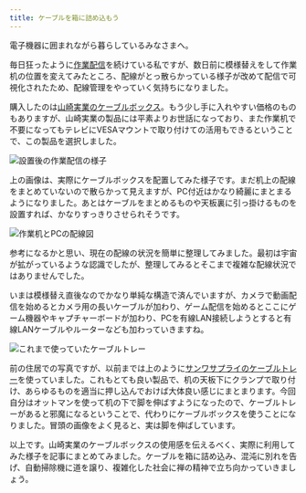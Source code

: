 ```yaml
---
title: ケーブルを箱に詰め込もう
---
```

電子機器に囲まれながら暮らしているみなさまへ。

毎日狂ったように[作業配信](https://www.youtube.com/c/r7kamura)を続けている私ですが、数日前に模様替えをして作業机の位置を変えてみたところ、配線がとっ散らかっている様子が改めて配信で可視化されたため、配線管理をやっていく気持ちになりました。

購入したのは[山崎実業のケーブルボックス](https://www.amazon.co.jp/dp/B0846DPNPP)。もう少し手に入れやすい価格のものもありますが、山崎実業の製品には平素よりお世話になっており、また作業机で不要になってもテレビにVESAマウントで取り付けての活用もできるということで、この製品を選択しました。

![](https://lh3.googleusercontent.com/docs/ADP-6oEVkFSjOxrjmsetF1TSiRkYMkJ2Ih5dVqaHSihAjFbkkUDm-KTrfMeupPuj2xWVSNUTo4uTsXjPx3upEgxoz6t4SvwJ07JHWyy4NhgBqgNNAXDZRCtAWiD-FcSZ3-ZoweS0C-BNiSb4Ri07Onct32Z7l-CeB2J1UQ0tC_gAixBDsEbE6E5lVtMFPJLqzXfbJC5JcvTvBql5e7ruIqA6x24fD2xbO6UALHt4jqTOGAzQ-zhZeDuOP8BRVlgivE8AqUVyJIaVC2uzx-Gzu2yl-5y5ZLMDh7VO_YhMz-r-sd2rwF_aIIvyeMavmTt937Y_rK-K8VZeuTmOtUy6G2bLwNLs_IwL7TlkymIas_j89AMR_3s9b5N4RuEM4vkn85sd8m98lKAXcpMpEWHvr1CfFDAow-W3DI99Bgsgv7qjqJtJgbTbhuOlZ2kQe07LPv6i9DZc3YIIxNgdQWlDOkfH5fwF_z3K0sK5b5HoRbw9mN03-ed-Q1baMNaZ2ycbDKUBS3qpalqEi-6ja-Co2xTSbJfKRxNgCCpMSUnjLpFQrnAIbdbQhZ3uH7sQ5UDySvG27qxED5YkTQ61EYcJZ3SCl1ch0x1_4f4g_CcfQG9ZHnzpGJMKrBcfkloGAhuzMeW2f-VTvV7I9ew5IgUgO93LEcKzDCRyCDQhm7meh5G_yj5iDx_EC0VHOGOy76ySpO2_8nRcc0klP4v_psS4xtIF8J_j1is3bzZsRbkxEVB-HahG32x0NyPfrLR_XaQaZUByAwQLbZt_Gmrtwj_taINXodMC00yRjsBzoj54ZAPeRiYS9X3Yoh-1NFnuGg78_KEr966k2x4LPGpuiNOisPvv85MPTgaayXksX1DPzhft-GZXw3ID41758KPqjsvxQ-ztQpeFgauM89idptvT4FOqGywDahkZfnEQQe-kYUNgH0uzxFWU-ifgytkfXt-Zs6nXOa4xIl21QtjHoIZOhewLYI8wudwip7D0B1Ja4jn0lhRwRaUeL_e69tInRKxTOxb1uYDnsB6ukxUlBWNiW1VaikpcKgsqpY48pU0Tr2bOc-4Ufl6PGG3xRu7xnLRq-3A4kj0OJxcT21WSpgSHcP_kIrxk7wQ4gMn9rxfBiEgZyPtYBt-XDLlLsoEvQneSg9l886jQL5rWpwr-3keRO7Qfjc2smZcY7Ak6a6Es3gQN92_ZdmCllDtBc3Z_ml879jSJVeJ_IP_XcxElmV8azIsCcDAQFgexdZ01c5a4SB7a78zOhw5b "設置後の作業配信の様子")

上の画像は、実際にケーブルボックスを配置してみた様子です。まだ机上の配線をまとめていないので散らかって見えますが、PC付近はかなり綺麗にまとまるようになりました。あとはケーブルをまとめるものや天板裏に引っ掛けるものを設置すれば、かなりすっきりさせられそうです。

![](https://lh3.googleusercontent.com/docs/ADP-6oGnVZ4PbFUDPW9LEKIeJ_pHnhDeUnrzH5FuvD_U9Ys95QNvIGjn2IlADkXMZvKVejvwF4oAj3M-YIC4o4qp_Ek5_E_PRQh6RNUX6mYKDJNBnW7cGSZWODHPxcGSbuDff4JDNA1IWCTtoJU6G5uTGtXD1H8wCR9XAiV07gqGxCA6Rgah0ca70OjiOWRT2PlNKQxjecttAVc80vDZqjy_Xidj7Atq8qbxKlZYij-zJi5SrXvIGN2WFZ-6-NeMHm-icEPqtAhEGZkGaY54WMNRzl3PH7eqP7-6Op-FVHvRhWR5k0TLA2OgHs-fMoQ18TxBSLX9lOrh4IGqCBNqnDtjsx-iWx0QViJrKViSD-jQF5mNSSvnh3ls1xYKkd0_C1irhATbxv5mIuYw4qnLEIcFiTPKjx9m0ZmTV9Z8Rq3u2plFQr9P372SJ-S6kKFJWCNg_1m7IH8RyqXrDxfGtXzgWN9f1MiDnXMPSy8qEf86kFXum6HfaYfg7OR9eCtMR1fBhvy-rzmzHH5M1fpZegVV9nt8gbYTbxHVOTB6BXCvr76WdPHQJq83OZ5ybkzcG3eMIg8gv4NxbQPt3_l8Q1RVuDSPXa38wRJjR654APAGAkR2gzBScOr60YDJBZimCgiTkQuPAd15kd1s0_tfP9B8j1saK6cakWx96eo2n0eus1wh7SQginZ1wt5RU0r7rwrORkyMt5vjUVTHCTUHMvcGopcOhZDN_LJHsjFGthNoixIcsCrIsxkHVCL_rOfEQ2yM0BltL0rkFPWkN3mtIuQ4ylhSuoYYATIHacmyPCwAGUYOw74YcmIrJus_JGwOEk4MEHZRzJf19UB3Qz2cC4vLZUsuSo5IY-6b6KY2b8Qb-k8l7p7Fske3vI2J0_hZbw0Fq1wrKCyjZqlXhQzSxHtXP3IKQj0tIYvAVFVLO-Q4tOj6cDSSI1Gov-DZwjhXs17zWqYVzephYyP1eHJPzQFo1P6eHnvAgCAPbW4ABqhs5gtFlBEwJfWCcM2T_yEpO7XcW7_LggN_Of0Re2P4BuXPMTG0IsbjhqOb_pzGJZL9aSxF1OgWhamZDBHThKgzgcb4ZkCPbX6E-2VByR05k1OqPHw9OSCSDSvgZLhs8iQVVYoHSDsNt6a72OI-4pBSE75Y36nOMUWXL_K9kWWoyjY-f11L2JEeUvq3KQ8P-Hr1WTfIu8nCTDxrzkzsveVVh5i0y7gCm65W2nY69r9JsbwaT7vFDkDMbCTBK612CPBTC9bHYZ7Y "作業机とPCの配線図")

参考になるかと思い、現在の配線の状況を簡単に整理してみました。最初は宇宙が拡がっているような認識でしたが、整理してみるとそこまで複雑な配線状況ではありませんでした。

いまは模様替え直後なのでかなり単純な構造で済んでいますが、カメラで動画配信を始めるとカメラ用の長いケーブルが加わり、ゲーム配信を始めるとここにゲーム機器やキャプチャーボードが加わり、PCを有線LAN接続しようとすると有線LANケーブルやルーターなども加わっていきますね。

![](https://lh3.googleusercontent.com/docs/ADP-6oE6km3MOq881e39AXhpjDJQtpQt-g4mUUD2506wWGj5-gJhQJzuVThI2BVWJwm359e8mxjyQ-DOzfv1xn1oSnnddXgv2BTfkhCUgQKd6rmE22sVTkqD-RA0Up2T8unDQ_GZ4k_hL6zB2qfUyLuxW5ejFSbK6igAWLZHG0zOvpvDb7uwvb_KI9nn9epsEnPEsiih3YoZAwAqFhVhkD_dvGtkHKPRNTu0EI7XGHiG6JTmTuI-uFXjrfGiVGT4W3fF_sz2yV5C2baZ3yfo2w3efLPSjxsZY-B99tUPN3Fx9hukcp6VaEynvZhb3Hzd0DoYXJGPyrwhixEdCacFbrNu3Hizp5f4unKw7S76zVF8HVLnMXdWlY4BReEGcK__VmnQlVzeKjVoAHwLFFo-pZmXbEACXgEB5cTGDYuslbnzB4hGSGJe_N8P2y7KbTUleNXH5zrYCpSnEJMn49MKtwC5boiTv3-2qRlEA43zo8okCzHmQCMh3vFpR1tFXuduEHhI3ek2DbzUkR3SrAYD8SLj-AHVvVYDMHw6xtXTkC-hNCMsHNK5XKw2IX_IBrxD1do591IEoqBjqm17NmaGlZ2O3l9zM77xj3pb0oSX7moEvoqbouS6gbBE1xXa_cSBQU6w0jf0jgSi7w0Do-mlmlNVzN9vT7oxj55agyEvnpm0_zNWq9ItB-zm2JRHFu9SzEAWujDJZxHUOoZiNgYJFBRL9G0QLBgqRDMViy96WfXDsOOkQF5ooNQwCWxOdui1cuM6i3nTPYx8Nn6dlSTcmy9eEFRmgt5kcpLQCH7C4rqjHfihoT2YKJ822-4il8KMbrdAz2zL8Lzym12Is8FKtNICeHyZkDv_kjAJIhIV7w2uZwqvbgH5aaQgH0oMDiBS0e_hKe_NpGCuX75mnwSwDlDSSRZI05FmVc0v2AQE8xVJHlYpcIsaApfJDIySDhDzLfPho47A7yDE9vRjiVakJfTE68hB-XqcRJJx4yfYTpAjmRtDPzP64mKunJ6c_gNcUtc8rPdF5V2Izjc0iEs8q6LuWiGL-YjRB_LDlBNrvLhCkBLX151YjdFCUO42QJDmWQL-l6u4ijGQRATXkQ_H0du4M3sFr0E--qoXCbcoKBVzDTrWikL4sLYdRUxHV18k8FDblRlL0wDUcwuvYUt5H8n0en8Cp7W3z5cQcnPrFfWjT3uJH5zqxrKgpu3peNDd44NKGz717pdcsSe_XimojI5WIWPGKdzqRq4UqgZipZbJbD6NncgA "これまで使っていたケーブルトレー")

前の住居での写真ですが、以前までは上のように[サンワサプライのケーブルトレー](https://www.amazon.co.jp/dp/B01N6B5ST9)を使っていました。これもとても良い製品で、机の天板下にクランプで取り付け、あらゆるものを適当に押し込んでおけば大体良い感じにまとまります。今回自分はオットマンを使って机の下で脚を伸ばすようになったので、ケーブルトレーがあると邪魔になるということで、代わりにケーブルボックスを使うことになりました。冒頭の画像をよく見ると、実は脚を伸ばしています。

以上です。山崎実業のケーブルボックスの使用感を伝えるべく、実際に利用してみた様子を記事にまとめてみました。ケーブルを箱に詰め込み、混沌に別れを告げ、自動掃除機に道を譲り、複雑化した社会に禅の精神で立ち向かっていきましょう。
